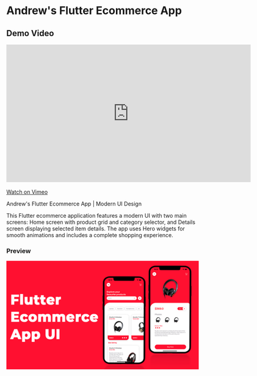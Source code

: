 # Andrew's Flutter Ecommerce App

## Demo Video

<iframe src="https://player.vimeo.com/video/1122740954?autoplay=1&loop=1&autopause=0" width="640" height="360" frameborder="0" allow="autoplay; fullscreen; picture-in-picture" allowfullscreen></iframe>

[Watch on Vimeo](https://vimeo.com/1122740954?share=copy)

Andrew's Flutter Ecommerce App | Modern UI Design

This Flutter ecommerce application features a modern UI with two main screens: Home screen with product grid and category selector, and Details screen displaying selected item details. The app uses Hero widgets for smooth animations and includes a complete shopping experience.

### Preview

![App UI](/preview.jpg)
